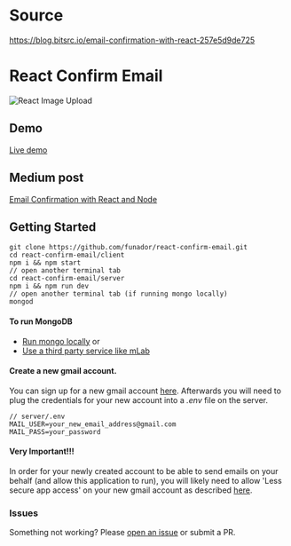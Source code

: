 # Source
https://blog.bitsrc.io/email-confirmation-with-react-257e5d9de725

# React Confirm Email

![React Image Upload](https://cdn-images-1.medium.com/max/800/1*Tx026w_PlV29l5OiBFqCXQ.gif)
## Demo
[Live demo](http://react-confirm-email.surge.sh)

## Medium post
[Email Confirmation with React and Node](https://medium.com/p/257e5d9de725/)

## Getting Started

```
git clone https://github.com/funador/react-confirm-email.git
cd react-confirm-email/client
npm i && npm start
// open another terminal tab
cd react-confirm-email/server
npm i && npm run dev
// open another terminal tab (if running mongo locally)
mongod
```
#### To run MongoDB 
* [Run mongo locally](https://medium.com/@peaonunes/how-to-install-mongodb-mac-1c70dc240f5b)
or
* [Use a third party service like mLab](https://medium.com/@alialhaddad/how-to-setup-a-online-mongo-db-database-using-mlab-24bb583720ba)

#### Create a new gmail account. 
You can sign up for a new gmail account [here](https://accounts.google.com/signup?hl=en-GB). Afterwards you will need to plug the credentials for your new account into a *.env* file on the server.

```shell
// server/.env
MAIL_USER=your_new_email_address@gmail.com
MAIL_PASS=your_password
```
#### Very Important!!!
In order for your newly created account to be able to send emails on your behalf (and allow this application to run), you will likely need to allow 'Less secure app access' on your new gmail account as described [here](https://support.google.com/accounts/answer/6010255?hl=en). 

### Issues

Something not working?  Please [open an issue](https://github.com/funador/react-confirm-email/issues) or submit a PR.